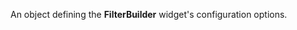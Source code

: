 <!--**
/*-------------------------------------------
    Auto-generated file. Do not modify.
-------------------------------------------

**-->

<!--shortDescription-->
An object defining the **FilterBuilder** widget's configuration options.
<!--/shortDescription-->

<!--fullDescription-->

<!--/fullDescription-->
